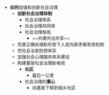 - **如何**加强和创新社会治理
	- **创新社会治理体制**
		- 社会治理体系
		- 社会治理共同体
		- 社会治理格局
			- ==共建共治共享==
	- 完善正确处理新形势下人民内部矛盾有效机制
	- 完社会治安防控体系
	- 加强社会心理服务体系建设
	- 构建基层社会治理新格局
		- **社区**
			- 最后一公里
		- 社会治理的**重心**
			- 向基层下移到城乡社区